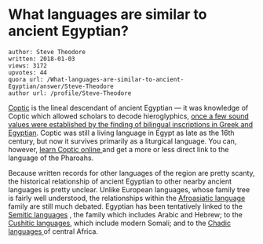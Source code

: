# What languages are similar to ancient Egyptian?

	author: Steve Theodore
	written: 2018-01-03
	views: 3172
	upvotes: 44
	quora url: /What-languages-are-similar-to-ancient-Egyptian/answer/Steve-Theodore
	author url: /profile/Steve-Theodore


[Coptic](https://en.wikipedia.org/wiki/Coptic_language) is the lineal descendant of ancient Egyptian — it was knowledge of Coptic which allowed scholars to decode hieroglyphics, [once a few sound values were established by the finding of bilingual inscriptions in Greek and Egyptian](https://www.quora.com/How-were-the-Hieroglyphics-deciphered). Coptic was still a living language in Egypt as late as the 16th century, but now it survives primarily as a liturgical language. You can, however, [learn Coptic online ](http://www.copticplace.com/coptic_languge/coptic.html)and get a more or less direct link to the language of the Pharoahs.

Because written records for other languages of the region are pretty scanty, the historical relationship of ancient Egyptian to other nearby ancient languages is pretty unclear. Unlike European languages, whose family tree is fairly well understood, the relationships within the [Afroasiatic language](https://en.wikipedia.org/wiki/Afroasiatic_languages) family are still much debated. Egyptian has been tentatively linked to the [Semitic languages](https://en.wikipedia.org/wiki/Semitic_languages) , the family which includes Arabic and Hebrew; to the [Cushitic languages](https://en.wikipedia.org/wiki/Cushitic_languages), which include modern Somali; and to the [Chadic languages ](https://en.wikipedia.org/wiki/Chadic_languages)of central Africa.

